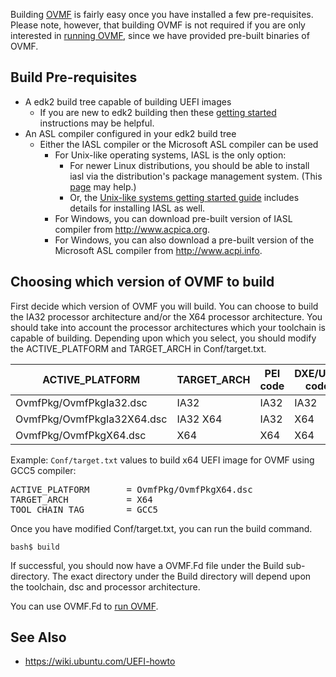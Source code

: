 Building [OVMF](http://www.tianocore.org/ovmf/) is fairly easy once you have installed a few pre-requisites. Please note, however, that building OVMF is not required if you are only interested in [running OVMF](How-to-run-OVMF "wikilink"), since we have provided pre-built binaries of OVMF.

Build Pre-requisites
--------------------

-   A edk2 build tree capable of building UEFI images
    -   If you are new to edk2 building then these [getting started](Getting-Started-with-EDK-II) instructions may be helpful.
-   An ASL compiler configured in your edk2 build tree
    -   Either the IASL compiler or the Microsoft ASL compiler can be used
        -   For Unix-like operating systems, IASL is the only option:
            -   For newer Linux distributions, you should be able to install iasl via the distribution's package management system. (This [page](Using-EDK-II-with-Native-GCC) may help.)
            -   Or, the [Unix-like systems getting started guide](Unix-like-systems) includes details for installing IASL as well.
        -   For Windows, you can download pre-built version of IASL compiler from <http://www.acpica.org>.
        -   For Windows, you can also download a pre-built version of the Microsoft ASL compiler from <http://www.acpi.info>.

Choosing which version of OVMF to build
---------------------------------------

First decide which version of OVMF you will build. You can choose to build the IA32 processor architecture and/or the X64 processor architecture. You should take into account the processor architectures which your toolchain is capable of building. Depending upon which you select, you should modify the ACTIVE\_PLATFORM and TARGET\_ARCH in Conf/target.txt.

| ACTIVE\_PLATFORM           | TARGET\_ARCH | PEI code | DXE/UEFI code |
|----------------------------|--------------|----------|---------------|
| OvmfPkg/OvmfPkgIa32.dsc    | IA32         | IA32     | IA32          |
| OvmfPkg/OvmfPkgIa32X64.dsc | IA32 X64     | IA32     | X64           |
| OvmfPkg/OvmfPkgX64.dsc     | X64          | X64      | X64           |

Example: <code>Conf/target.txt</code> values to build x64 UEFI image for OVMF using GCC5 compiler:

<pre>
ACTIVE_PLATFORM       = OvmfPkg/OvmfPkgX64.dsc
TARGET_ARCH           = X64
TOOL_CHAIN_TAG        = GCC5
</pre>

Once you have modified Conf/target.txt, you can run the build command.

    bash$ build

If successful, you should now have a OVMF.Fd file under the Build sub-directory. The exact directory under the Build directory will depend upon the toolchain, dsc and processor architecture.

You can use OVMF.Fd to [run OVMF](How-to-run-OVMF "wikilink").

See Also
--------

-   <https://wiki.ubuntu.com/UEFI-howto>
